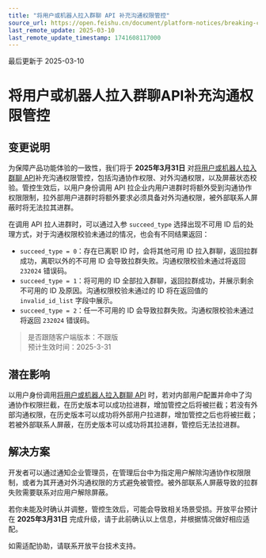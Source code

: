 ```yaml
---
title: "将用户或机器人拉入群聊 API 补充沟通权限管控"
source_url: https://open.feishu.cn/document/platform-notices/breaking-change/additional-communication-controls-for-add-to-group-api
last_remote_update: 2025-03-10
last_remote_update_timestamp: 1741608117000
---
```

最后更新于 2025-03-10

# 将用户或机器人拉入群聊API补充沟通权限管控
## 变更说明

为保障产品功能体验的一致性，我们将于 **2025年3月31日** 对[将用户或机器人拉入群聊 API](https://open.feishu.cn/document/uAjLw4CM/ukTMukTMukTM/reference/im-v1/chat-members/create)补充沟通权限管控，包括沟通协作权限、对外沟通权限，以及屏蔽状态校验。管控生效后，以用户身份调用 API 拉企业内用户进群时将额外受到沟通协作权限限制，拉外部用户进群时将额外要求必须具备对外沟通权限，被外部联系人屏蔽时将无法拉其进群。

在调用 API 拉人进群时，可以通过入参 `succeed_type` 选择出现不可用 ID 后的处理方式，对于沟通权限校验未通过的情况，也会有不同结果返回：
- `succeed_type = 0`：存在已离职 ID 时，会将其他可用 ID 拉入群聊，返回拉群成功，离职以外的不可用 ID 会导致拉群失败。沟通权限校验未通过将返回 `232024` 错误码。
- `succeed_type = 1`：将可用的 ID 全部拉入群聊，返回拉群成功，并展示剩余不可用的 ID 及原因。沟通权限校验未通过的 ID 将在返回值的 `invalid_id_list` 字段中展示。
- `succeed_type = 2`：任一不可用的 ID 会导致拉群失败。沟通权限校验未通过将返回 `232024` 错误码。

> 是否跟随客户端版本：不跟版 <br>
> 预计生效时间：2025-3-31 <br>

## 潜在影响

以用户身份调用[将用户或机器人拉入群聊 API](https://open.feishu.cn/document/uAjLw4CM/ukTMukTMukTM/reference/im-v1/chat-members/create) 时，若对内部用户配置并命中了沟通协作权限拦截，在历史版本可以成功拉进群，增加管控之后将被拦截；若没有外部沟通权限，在历史版本可以成功将外部用户拉进群，增加管控之后也将被拦截；若被外部联系人屏蔽，在历史版本可以成功将其拉进群，管控后无法拉进群。

## 解决方案

开发者可以通过通知企业管理员，在管理后台中为指定用户解除沟通协作权限限制，或者为其开通对外沟通权限的方式避免被管控。被外部联系人屏蔽导致的拉群失败需要联系对应用户解除屏蔽。

若你未能及时确认并调整，管控生效后，可能会导致相关场景受损。开放平台预计在 **2025年3月31日** 完成升级，请于此前确认以上信息，并根据情况做好相应适配。

如需适配协助，请联系开放平台技术支持。
